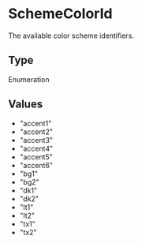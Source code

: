 # SchemeColorId

The available color scheme identifiers.

## Type

Enumeration

## Values

- "accent1"
- "accent2"
- "accent3"
- "accent4"
- "accent5"
- "accent6"
- "bg1"
- "bg2"
- "dk1"
- "dk2"
- "lt1"
- "lt2"
- "tx1"
- "tx2"
